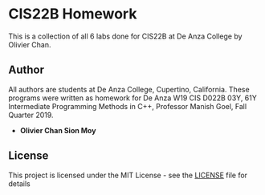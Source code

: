 # CIS22B Homework

This is a collection of all 6 labs done for CIS22B at De Anza College by Olivier Chan.

## Author

All authors are students at De Anza College, Cupertino, California.
These programs were written as homework for De Anza W19 CIS D022B 03Y, 61Y Intermediate Programming Methods in C++, Professor Manish Goel, Fall Quarter 2019.

* **Olivier Chan Sion Moy**

## License

This project is licensed under the MIT License - see the [LICENSE](LICENSE) file for details
